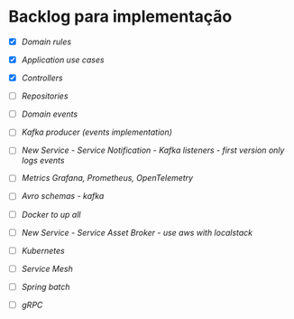 # Backlog para implementação

- [x] *Domain rules*
- [x] *Application use cases*
- [x] *Controllers*
- [ ] *Repositories*
- [ ] *Domain events*
- [ ] *Kafka producer (events implementation)*
- [ ] *New Service - Service Notification - Kafka listeners - first version only logs events*
- [ ] *Metrics Grafana, Prometheus, OpenTelemetry*
- [ ] *Avro schemas - kafka*
- [ ] *Docker to up all*
- [ ] *New Service  - Service Asset Broker - use aws with localstack*
- [ ] *Kubernetes*
- [ ] *Service Mesh*
- [ ] *Spring batch*
- [ ] *gRPC*






















